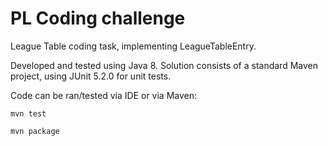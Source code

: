 # PL Coding challenge

League Table coding task, implementing LeagueTableEntry.

Developed and tested using Java 8. Solution consists of a standard Maven project, using JUnit 5.2.0 for unit tests.

Code can be ran/tested via IDE or via Maven:

`mvn test`

`mvn package`





